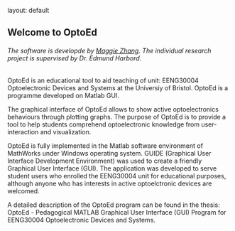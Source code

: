 layout: default

## Welcome to OptoEd

###### The software is developde by [Maggie Zhang](https://github.com/MaggieZhang17). The individual research project is supervised by Dr. Edmund Harbord.


OptoEd is an educational tool to aid teaching of unit: EENG30004 Optoelectronic Devices and Systems at the Universiy of Bristol. OptoEd is a programme developed on Matlab GUI.

The graphical interface of OptoEd allows to show active optoelectronics behaviours through plotting graphs. The purpose of OptoEd is to provide a tool to help students comprehend optoelectronic knowledge from user-interaction and visualization. 

OptoEd is fully implemented in the Matlab software environment of MathWorks under Windows operating system. GUIDE (Graphical User Interface Development Environment) was used to create a friendly Graphical User Interface (GUI). The application was developed to serve student users who enrolled the EENG30004 unit for educational purposes, although anyone who has interests in active optoelctronic devices are welcomed. 

A detailed description of the OptoEd program can be found in the thesis: OptoEd - Pedagogical MATLAB Graphical User Interface (GUI) Program for EENG30004 Optoelectronic Devices and Systems. 


